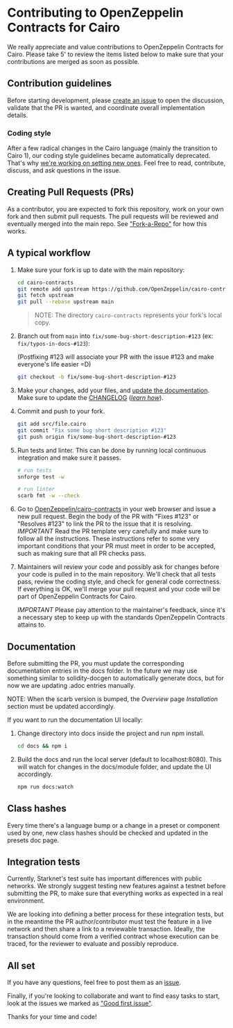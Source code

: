# Contributing to OpenZeppelin Contracts for Cairo

We really appreciate and value contributions to OpenZeppelin Contracts for Cairo. Please take 5' to review the items listed below to make sure that your contributions are merged as soon as possible.

## Contribution guidelines

Before starting development, please [create an issue](https://github.com/OpenZeppelin/cairo-contracts/issues/new/choose) to open the discussion, validate that the PR is wanted, and coordinate overall implementation details.

### Coding style

After a few radical changes in the Cairo language (mainly the transition to Cairo 1), our coding style guidelines became automatically deprecated.
That's why [we're working on setting new ones](https://github.com/OpenZeppelin/cairo-contracts/issues/696).
Feel free to read, contribute, discuss, and ask questions in the issue.

## Creating Pull Requests (PRs)

As a contributor, you are expected to fork this repository, work on your own fork and then submit pull requests. The pull requests will be reviewed and eventually merged into the main repo. See ["Fork-a-Repo"](https://help.github.com/articles/fork-a-repo/) for how this works.

## A typical workflow

1. Make sure your fork is up to date with the main repository:

    ```sh
    cd cairo-contracts
    git remote add upstream https://github.com/OpenZeppelin/cairo-contracts.git
    git fetch upstream
    git pull --rebase upstream main
    ```

    > NOTE: The directory `cairo-contracts` represents your fork's local copy.

2. Branch out from `main` into `fix/some-bug-short-description-#123` (ex: `fix/typos-in-docs-#123`):

    (Postfixing #123 will associate your PR with the issue #123 and make everyone's life easier =D)

    ```sh
    git checkout -b fix/some-bug-short-description-#123
    ```

3. Make your changes, add your files, and [update the documentation](#documentation). Make sure to update the [CHANGELOG](CHANGELOG.md) (*[learn how](https://keepachangelog.com/en/1.1.0/)*).

4. Commit and push to your fork.

    ```sh
    git add src/file.cairo
    git commit "Fix some bug short description #123"
    git push origin fix/some-bug-short-description-#123
    ```

5. Run tests and linter. This can be done by running local continuous integration and make sure it passes.

    ```bash
    # run tests
    snforge test -w

    # run linter
    scarb fmt -w --check
    ```

6. Go to [OpenZeppelin/cairo-contracts](https://github.com/OpenZeppelin/cairo-contracts) in your web browser and issue a new pull request.
    Begin the body of the PR with "Fixes #123" or "Resolves #123" to link the PR to the issue that it is resolving.
    *IMPORTANT* Read the PR template very carefully and make sure to follow all the instructions. These instructions
    refer to some very important conditions that your PR must meet in order to be accepted, such as making sure that all PR checks pass.

7. Maintainers will review your code and possibly ask for changes before your code is pulled in to the main repository. We'll check that all tests pass, review the coding style, and check for general code correctness. If everything is OK, we'll merge your pull request and your code will be part of OpenZeppelin Contracts for Cairo.

    *IMPORTANT* Please pay attention to the maintainer's feedback, since it's a necessary step to keep up with the standards OpenZeppelin Contracts attains to.

## Documentation

Before submitting the PR, you must update the corresponding documentation entries in the docs folder. In the future we may use something similar to solidity-docgen to automatically generate docs, but for now we are updating .adoc entries manually.

NOTE: When the scarb version is bumped, the *Overview* page *Installation* section must be updated accordingly.

If you want to run the documentation UI locally:

1. Change directory into docs inside the project and run npm install.

    ```bash
    cd docs && npm i
    ```

2. Build the docs and run the local server (default to localhost:8080). This will watch for changes in the docs/module folder, and update the UI accordingly.

    ```bash
    npm run docs:watch
    ```

## Class hashes

Every time there's a language bump or a change in a preset or component used by one, new class hashes should be checked and updated in the presets doc page.

## Integration tests

Currently, Starknet's test suite has important differences with public networks. We strongly suggest testing new features against a testnet before submitting the PR, to make sure that everything works as expected in a real environment.

We are looking into defining a better process for these integration tests, but in the meantime the PR author/contributor must test the feature in a live network and then share a link to a reviewable transaction.
Ideally, the transaction should come from a verified contract whose execution can be traced, for the reviewer to evaluate and possibly reproduce.

## All set

If you have any questions, feel free to post them as an [issue](https://github.com/OpenZeppelin/cairo-contracts/issues).

Finally, if you're looking to collaborate and want to find easy tasks to start, look at the issues we marked as ["Good first issue"](https://github.com/OpenZeppelin/cairo-contracts/labels/good%20first%20issue).

Thanks for your time and code!
